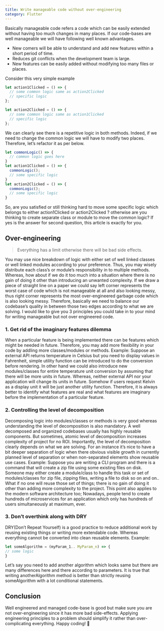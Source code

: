 ```yaml
---
title: Write manageable code without over-engineering
category: Flutter
---
```


Basically manageable code refers a code which can be easily extended without having too much changes in many places. If our code-bases are well manageable we will have following well known advantages.

- New comers will be able to understand and add new features within a short period of time.
- Reduces git conflicts when the development team is large.
- New features can be easily added without modifying too many files or places.

Consider this very simple example

```js
let action1Clicked = () => {
  // some common logic same as action2Clicked
  // specific logic
};

let action2Clicked = () => {
  // some common logic same as action1Clicked
  // specific logic
};
```

We can clearly see there is a repetitive logic in both methods. Indeed, if we need to change the common logic we will have to modify two places. Therefore, let’s refactor it as per below.

```js
let commonLogic() => {
  // common logic goes here
}
let action1Clicked = () => {
  commonLogic();
  // some specific logic
}
let action2Clicked = () => {
  commonLogic();
  // some specific logic
}
```

So, are you satisfied or still thinking hard to move some specific logic which belongs to either action1Clicked or action2Clicked ? otherwise are you thinking to create separate class or module to move the common logic? If yes is the answer for second question, this article is exactly for you.

## Over-engineering

> Everything has a limit otherwise there will be bad side effects.

You may use nice breakdown of logic with either set of well linked classes or well linked modules according to your preference. Thus, you may wisely distribute each class’s or module’s responsibility in to multiple methods. Whereas, how about if we do it too much into a situation where there is no gain of doing it other than introducing an unwanted complexity.
If we draw a piece of straight line on a paper we could say left corner represents the worst case of code which is not manageable at all and also looking messy, thus right corner represents the most over-engineered garbage code which is also looking messy. Therefore, basically we need to balance our codebase’s quality in between those two edges according to what we are solving.
I would like to give you 3 principles you could take in to your mind for writing manageable but not over engineered code.

### 1. Get rid of the imaginary features dilemma

When a particular feature is being implemented there can be features which might be needed in future. Therefore, you may add more flexibility in your code by addling more classes/modules or methods.
Example:
Suppose an external API returns temperature in Celsius but you need to display values in Fahrenheit, simple utility function can be introduced to do the conversion before rendering. In other hand we could also introduce new modules/classes for entire temperature unit conversion by assuming that there will be more units in future. Whereas, neither external API nor your application will change its units in future. Somehow if users request Kelvin as a display unit it will be just another utility function.
Therefore, it is always better to identify what features are real and what features are imaginary before the implementation of a particular feature.

### 2. Controlling the level of decomposition

Decomposing logic into modules/classes or methods is very good whereas understanding the level of decomposition is also mandatory. A well decomposed and organized codebases usually has highly reusable components. But sometimes, atomic level of decomposition increases complexity of project for no ROI. Importantly, the level of decomposition clearly depends on what we are solving. For an instance it’s nice to have a bit deeper separation of logic when there obvious visible growth in currently planned level of separation or when non-separated elements show reusable use cases.
Example:
Suppose you are writing a CLI program and there is a command that will create a zip file using some existing files on disk. Someone may either create a module/class to handle this task or set of modules/classes for zip file, zipping files, writing a file to disk so on and on.. What if no one will reuse those set of things; there is no gain of doing it other than adding more complexity to the project.
This point also applies to the modern software architecture too; Nowadays, people tend to create hundreds of microservices for an application which only has hundreds of users simultaneously at maximum, ever.

### 3. Don’t overthink along with DRY

DRY(Don’t Repeat Yourself) is a good practice to reduce additional work by reusing existing things or writing more extendable code. Whereas everything cannot be converted into clean reusable elements.
Example:

```js filename=jsconfig.json
let someAlgorithm = (myParam_1.. MyParam_n) => {
// some logic
}
```

Let’s say you need to add another algorithm which looks same but there are many differences here and there according to parameters. It is true that writing anotherAlgorithm method is better than strictly reusing someAlgorithm with a lot conditional statements.

## Conclusion

Well engineered and managed code-base is good but make sure you are not over-engineering since it has more bad side-effects. Applying engineering principles to a problem should simplify it rather than over-complicating everything.
Happy coding! 🥳

